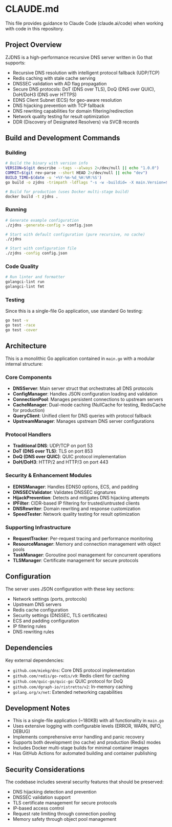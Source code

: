 # CLAUDE.md

This file provides guidance to Claude Code (claude.ai/code) when working with code in this repository.

## Project Overview

ZJDNS is a high-performance recursive DNS server written in Go that supports:
- Recursive DNS resolution with intelligent protocol fallback (UDP/TCP)
- Redis caching with stale cache serving
- DNSSEC validation with AD flag propagation
- Secure DNS protocols: DoT (DNS over TLS), DoQ (DNS over QUIC), DoH/DoH3 (DNS over HTTPS)
- EDNS Client Subnet (ECS) for geo-aware resolution
- DNS hijacking prevention with TCP fallback
- DNS rewriting capabilities for domain filtering/redirection
- Network quality testing for result optimization
- DDR (Discovery of Designated Resolvers) via SVCB records

## Build and Development Commands

### Building
```bash
# Build the binary with version info
VERSION=$(git describe --tags --always 2>/dev/null || echo "1.0.0")
COMMIT=$(git rev-parse --short HEAD 2>/dev/null || echo "dev")
BUILD_TIME=$(date -u '+%Y-%m-%d_%H:%M:%S')
go build -o zjdns -trimpath -ldflags "-s -w -buildid= -X main.Version=${VERSION} -X main.CommitHash=${COMMIT} -X main.BuildTime=${BUILD_TIME}"

# Build for production (uses Docker multi-stage build)
docker build -t zjdns .
```

### Running
```bash
# Generate example configuration
./zjdns -generate-config > config.json

# Start with default configuration (pure recursive, no cache)
./zjdns

# Start with configuration file
./zjdns -config config.json
```

### Code Quality
```bash
# Run linter and formatter
golangci-lint run
golangci-lint fmt
```

### Testing
Since this is a single-file Go application, use standard Go testing:
```bash
go test -v
go test -race
go test -cover
```

## Architecture

This is a monolithic Go application contained in `main.go` with a modular internal structure:

### Core Components

- **DNSServer**: Main server struct that orchestrates all DNS protocols
- **ConfigManager**: Handles JSON configuration loading and validation
- **ConnectionPool**: Manages persistent connections to upstream servers
- **CacheManager**: Dual-mode caching (NullCache for testing, RedisCache for production)
- **QueryClient**: Unified client for DNS queries with protocol fallback
- **UpstreamManager**: Manages upstream DNS server configurations

### Protocol Handlers

- **Traditional DNS**: UDP/TCP on port 53
- **DoT (DNS over TLS)**: TLS on port 853
- **DoQ (DNS over QUIC)**: QUIC protocol implementation
- **DoH/DoH3**: HTTP/2 and HTTP/3 on port 443

### Security & Enhancement Modules

- **EDNSManager**: Handles EDNS0 options, ECS, and padding
- **DNSSECValidator**: Validates DNSSEC signatures
- **HijackPrevention**: Detects and mitigates DNS hijacking attempts
- **IPFilter**: CIDR-based IP filtering for trusted/untrusted clients
- **DNSRewriter**: Domain rewriting and response customization
- **SpeedTester**: Network quality testing for result optimization

### Supporting Infrastructure

- **RequestTracker**: Per-request tracing and performance monitoring
- **ResourceManager**: Memory and connection management with object pools
- **TaskManager**: Goroutine pool management for concurrent operations
- **TLSManager**: Certificate management for secure protocols

## Configuration

The server uses JSON configuration with these key sections:
- Network settings (ports, protocols)
- Upstream DNS servers
- Redis cache configuration
- Security settings (DNSSEC, TLS certificates)
- ECS and padding configuration
- IP filtering rules
- DNS rewriting rules

## Dependencies

Key external dependencies:
- `github.com/miekg/dns`: Core DNS protocol implementation
- `github.com/redis/go-redis/v9`: Redis client for caching
- `github.com/quic-go/quic-go`: QUIC protocol for DoQ
- `github.com/dgraph-io/ristretto/v2`: In-memory caching
- `golang.org/x/net`: Extended networking capabilities

## Development Notes

- This is a single-file application (~180KB) with all functionality in `main.go`
- Uses extensive logging with configurable levels (ERROR, WARN, INFO, DEBUG)
- Implements comprehensive error handling and panic recovery
- Supports both development (no cache) and production (Redis) modes
- Includes Docker multi-stage builds for minimal container images
- Has GitHub Actions for automated building and container publishing

## Security Considerations

The codebase includes several security features that should be preserved:
- DNS hijacking detection and prevention
- DNSSEC validation support
- TLS certificate management for secure protocols
- IP-based access control
- Request rate limiting through connection pooling
- Memory safety through object pool management
